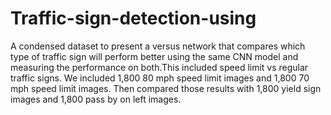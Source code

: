 # Traffic-sign-detection-using
A condensed  dataset to present a versus network that compares which type of traffic sign will perform better using the same CNN model and measuring the performance on both.This included speed limit  vs regular traffic signs.  We included 1,800 80 mph speed limit images and 1,800 70 mph speed limit images. Then compared those results with 1,800 yield sign images and 1,800 pass by on left images. 
